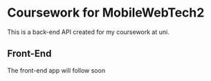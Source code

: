 # Coursework for MobileWebTech2

This is a back-end API created for my coursework at uni.

## Front-End

The front-end app will follow soon
